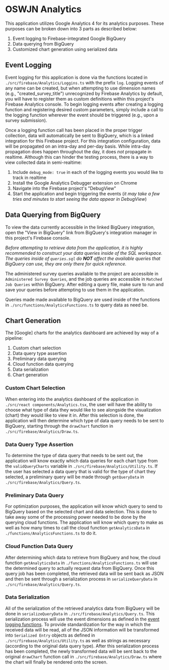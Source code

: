# OSWJN Analytics
This application utilizes Google Analytics 4 for its analytics purposes. These purposes can be broken down into 3 parts as described below:

1. Event logging to Firebase-integrated Google BigQuery
2. Data querying from BigQuery
3. Customized chart generation using serialized data

## Event Logging
Event logging for this application is done via the functions located in `./src/firebase/Analytics/Loggins.ts` with the prefix `log`. Logging events of any name can be created, but when attempting to use dimension names (e.g., "created_survey_title") unrecognized by Firebase Analytics by default, you will have to register them as custom definitions within this project's Firebase Analytics console. To begin logging events after creating a logging function and registering desired custom parameters, simply include a call to the logging function wherever the event should be triggered (e.g., upon a survey submission).

Once a logging function call has been placed in the proper trigger collection, data will automatically be sent to BigQuery, which is a linked integration for this Firebase project. For this integration configuration, data will be propagated on an intra-day and per-day basis. While intra-day propagation does happen throughout the day, it does *not* propagate in realtime. Although this can hinder the testing process, there is a way to view collected data in semi-realtime:

1. Include `debug_mode: true` in each of the logging events you would like to track in realtime
2. Install the Google Analytics Debugger extension on Chrome
3. Navigate into the Firebase project's "DebugView"
4. Start the application and begin triggering the events (*it may take a few tries and minutes to start seeing the data appear in DebugView*)

## Data Querying from BigQuery
To view the data currently accessible in the linked BigQuery integration, open the "View in BigQuery" link from BigQuery's integration manager in this project's Firebase console.

*Before attempting to retrieve data from the application, it is highly recommended to construct your data queries inside of the SQL workspace. The queries inside of `queries.sql` do **NOT** affect the available queries that BigQuery can use, they are only there for quick reference.*

The administered survey queries available to the project are accessible in `Administered Survey Queries`, and the job queries are accessible in `Matched Job Queries` within BigQuery. After editing a query file, make sure to run and save your queries before attempting to use them in the application.

Queries made made available to BigQuery are used inside of the functions in `./src/functions/AnalyticsFunctions.ts` to query data as need be. 

## Chart Generation
The [Google] charts for the analytics dashboard are achieved by way of a pipeline:

1. Custom chart selection
2. Data query type assertion
3. Preliminary data querying
4. Cloud function data querying
5. Data serialization
6. Chart generation

### Custom Chart Selection
When entering into the analytics dashboard of the application in `./src/react components/Analytics.tsx`, the user will have the ability to choose what type of data they would like to see alongside the visualization (chart) they would like to view it in. After this selection is done, the application will then determine which type of data query needs to be sent to BigQuery, starting through the `drawChart` function in `./src/firebase/Analytics/Draw.ts`.

### Data Query Type Assertion
To determine the type of data query that needs to be sent out, the application will know exactly which data queries for each chart type from the `validQueryCharts` variable in `./src/firebase/Analytics/Utility.ts`. If the user has selected a data query that is valid for the type of chart they selected, a preliminary query will be made through `getQueryData` in `./src/firebase/Analytics/Query.ts`.

### Preliminary Data Query
For optimization purposes, the application will know which query to send to BigQuery based on the selected chart and data selection. This is done to take away some of the processing power needed to be done by the querying cloud functions. The application will know which query to make as well as how many times to call the cloud function `getAnalyticsData` in `./functions/AnalyticsFunctions.ts` to do it.

### Cloud Function Data Query
After determining which data to retrieve from BigQuery and how, the cloud function `getAnalyticsData` in `./functions/AnalyticsFunctions.ts` will use the determined query to actually request data from BigQuery. Once this query job has been completed, the retrieved data will be sent back as JSON and then be sent through a serialization process in `serializeQueryData` in `./src/firebase/Analytics/Query.ts`.

### Data Serialization
All of the serialization of the retrieved analytics data from BigQuery will be done in `serializeQueryData` in `./src/firebase/Analytics/Query.ts`. This serialization process will use the event dimensions as defined in the [event logging functions](). To provide standardization for the way in which the received data will be read, all of the JSON information will be transformed into `Serialized Entry` objects as defined in `./src/firebase/Analytics/Utility.ts` as well as strings as necessary (according to the original data query type). After this serialization process has been completed, the newly transformed data will be sent back to the original `drawChart` function call in `./src/firebase/Analytics/Draw.ts` where the chart will finally be rendered onto the screen.

